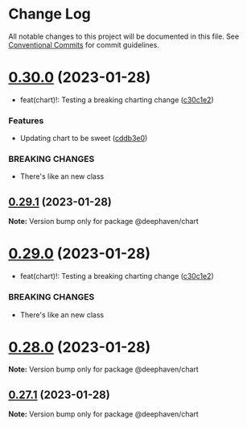 # Change Log

All notable changes to this project will be documented in this file.
See [Conventional Commits](https://conventionalcommits.org) for commit guidelines.

# [0.30.0](https://github.com/deephaven/web-client-ui/compare/v0.27.0...v0.30.0) (2023-01-28)


* feat(chart)!: Testing a breaking charting change ([c30c1e2](https://github.com/deephaven/web-client-ui/commit/c30c1e25de7d81ce549ca8dcbbdc7612aca7deef))


### Features

* Updating chart to be sweet ([cddb3e0](https://github.com/deephaven/web-client-ui/commit/cddb3e0619ed855b3cf8d6ac7e4b41fa629c3c6f))


### BREAKING CHANGES

* There's like an new class





## [0.29.1](https://github.com/deephaven/web-client-ui/compare/v0.29.0...v0.29.1) (2023-01-28)

**Note:** Version bump only for package @deephaven/chart





# [0.29.0](https://github.com/deephaven/web-client-ui/compare/v0.28.0...v0.29.0) (2023-01-28)


* feat(chart)!: Testing a breaking charting change ([c30c1e2](https://github.com/deephaven/web-client-ui/commit/c30c1e25de7d81ce549ca8dcbbdc7612aca7deef))


### BREAKING CHANGES

* There's like an new class





# [0.28.0](https://github.com/deephaven/web-client-ui/compare/v0.27.1...v0.28.0) (2023-01-28)

**Note:** Version bump only for package @deephaven/chart





## [0.27.1](https://github.com/deephaven/web-client-ui/compare/v0.27.0...v0.27.1) (2023-01-28)

**Note:** Version bump only for package @deephaven/chart
